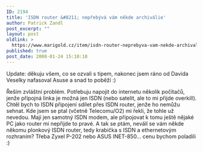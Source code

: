 ```yaml
---
ID: 2194
title: 'ISDN router &#8211; nepřebývá vám někde archiválie'
author: Patrick Zandl
post_excerpt: ""
layout: post
oldlink: >
  https://www.marigold.cz/item/isdn-router-neprebyva-vam-nekde-archivalie
published: true
post_date: 2008-01-24 15:10:18
---
```

Update: děkuju všem, co se ozvali s tipem, nakonec jsem ráno od Davida Veselky nafasoval Asuse a snad to poběží :)

Řeším zvláštní problém. Potřebuju napojit do internetu několik počítačů, jenže přípojná linka je možná jen ISDN (nebo satelit, ale to mi přijde overkill). Chtěl bych to ISDN připojení sdílet přes ISDN router, jenže ho nemůžu sehnat. Kde jsem se ptal (včetně Telecomu/O2) mi řekli, že tohle už nevedou. Mají jen samotný ISDN modem, ale připojovat k tomu ještě nějaké PC jako router mi nepřijde to pravé. A tak se ptám, neválí se vám někde někomu plonkový ISDN router, tedy krabička s ISDN a ethernetovým rozhraním? Třeba Zyxel P-202 nebo ASUS INET-850... cenu bychom poladili :)